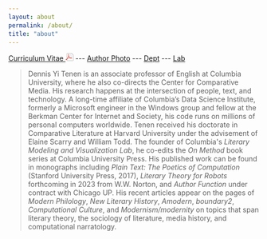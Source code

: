 ```yaml
---
layout: about
permalink: /about/
title: "about"
---
```


[Curriculum Vitae <img src="../public/pdf.png" />][5] --- [Author Photo][6] --- [Dept][7] ---
[Lab][8]

> Dennis Yi Tenen is an associate professor of English at Columbia University, where he also
co-directs the Center for Comparative Media. His research happens at the intersection of
people, text, and technology. A long-time affiliate of Columbia’s Data Science Institute,
formerly a Microsoft engineer in the Windows group and fellow at the Berkman Center for
Internet and Society, his code runs on millions of personal computers worldwide. Tenen received
his doctorate in Comparative Literature at Harvard University under the advisement of Elaine
Scarry and William Todd. The founder of Columbia's *Literary Modeling and Visualization Lab*,
he co-edits the *On Method* book series at Columbia University Press. His published work can be
found in monographs including *Plain Text: The Poetics of Computation* (Stanford University
Press, 2017), *Literary Theory for Robots* forthcoming in 2023 from W.W. Norton, and *Author
Function* under contract with Chicago UP. His recent articles appear on the pages of *Modern
Philology*, *New Literary History*, *Amodern*, *boundary2*, *Computational Culture*, and
*Modernism/modernity* on topics that span literary theory, the sociology of literature, media
history, and computational narratology.

[1]: http://english.columbia.edu
[2]: http://datascience.columbia.edu/new-media
[3]: http://www.sup.org/books/title/?id=26821
[4]: http://xpmethod.plaintext.in
[5]: https://github.com/denten/denten.github.io/raw/master/_includes/CV/imprints/denten-CV.pdf
[6]: https://github.com/denten/denten.github.io/blob/master/public/denten-profile-photo.jpg
[7]: http://english.columbia.edu/people/profile/453
[8]: http://xpmethod.columbia.edu/
